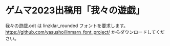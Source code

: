 # ゲムマ2023出稿用「我々の遊戯」

我々の遊戯.odt は linzklar_rounded フォントを要求します。https://github.com/yasusho/linmarn_font_project/ からダウンロードしてください。
